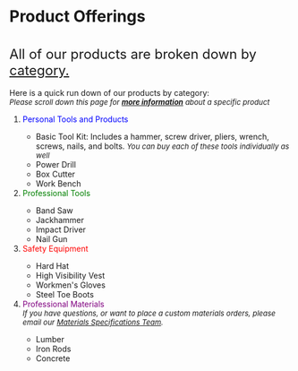 <!-- Products page: must include boldfacing, underlining italics, 2+ font colors, 2+ font sizes, 2+ font styles, 1-3 hyperlinks - 1 must be link to relevant site outside of you company site that don't replace website pages in browser window, contact me linke to send email, 1+ pictures, ordered list, unordered list, file that can be downloaded relevant to the company, date the page was last modified-->

<html>
<head>
  <b><h1>Product Offerings</h1></b>
    <br>
</head>

<body>
  <font size = "5">All of our products are broken down by <u>category.</u></font>
  <br>
  <br>
  Here is a quick run down of our products by category:
  <br>
  <font size = "2"><i>Please scroll down this page for <b><u>more information</u></b> about a specific product</i></font>
  <br>
  <ol>
    <li><font color = "Blue">Personal Tools and Products</font></li>
    <ul>
       <li>Basic Tool Kit: Includes a hammer, screw driver, pliers, wrench, screws, nails, and bolts. <font size = "2"><i>You can buy each of these tools individually as well</i></font></li>
      <li>Power Drill</li>
      <li>Box Cutter</li>
      <li>Work Bench</li>
    </ul>
    <li><font color = "Green">Professional Tools</font></li>
    <ul>
      <li>Band Saw</li>
      <li>Jackhammer</li>
      <li>Impact Driver</li>
      <li>Nail Gun</li>
    </ul>
    <li><font color = "Red">Safety Equipment</font></li>
    <ul>
      <li>Hard Hat</li>
      <li>High Visibility Vest</li>
      <li>Workmen's Gloves</li>
      <li>Steel Toe Boots</li>
    </ul>
    <li><font color = "Purple">Professional Materials</font></li>
    <i><font size = "2">If you have questions, or want to place a custom materials orders, please email our <a href = "mailto: abbott47@purdue.edu">Materials Specifications Team</a>.</font></i>
    <ul>
      <li>Lumber</li>
      <li>Iron Rods</li>
      <li>Concrete</li>
    </ul>
  </ol>
</body>

<br>  
</html>
